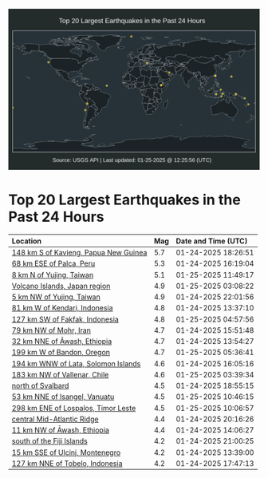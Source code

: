 ![Map](./map.png)

# Top 20 Largest Earthquakes in the Past 24 Hours

| Location | Mag | Date and Time (UTC) |
|:---|:---|:---|
| [148 km S of Kavieng, Papua New Guinea](https://earthquake.usgs.gov/earthquakes/eventpage/us6000pm5y) | 5.7 | 01-24-2025 18:26:51 |
| [68 km ESE of Palca, Peru](https://earthquake.usgs.gov/earthquakes/eventpage/us6000pm4b) | 5.3 | 01-24-2025 16:19:04 |
| [8 km N of Yujing, Taiwan](https://earthquake.usgs.gov/earthquakes/eventpage/us6000pmaf) | 5.1 | 01-25-2025 11:49:17 |
| [Volcano Islands, Japan region](https://earthquake.usgs.gov/earthquakes/eventpage/us6000pm8m) | 4.9 | 01-25-2025 03:08:22 |
| [5 km NW of Yujing, Taiwan](https://earthquake.usgs.gov/earthquakes/eventpage/us6000pm7g) | 4.9 | 01-24-2025 22:01:56 |
| [81 km W of Kendari, Indonesia](https://earthquake.usgs.gov/earthquakes/eventpage/us6000pm1b) | 4.8 | 01-24-2025 13:37:10 |
| [127 km SW of Fakfak, Indonesia](https://earthquake.usgs.gov/earthquakes/eventpage/us6000pm95) | 4.8 | 01-25-2025 04:57:56 |
| [79 km NW of Mohr, Iran](https://earthquake.usgs.gov/earthquakes/eventpage/us6000pm3b) | 4.7 | 01-24-2025 15:51:48 |
| [32 km NNE of Āwash, Ethiopia](https://earthquake.usgs.gov/earthquakes/eventpage/us6000pm1e) | 4.7 | 01-24-2025 13:54:27 |
| [199 km W of Bandon, Oregon](https://earthquake.usgs.gov/earthquakes/eventpage/us6000pm9b) | 4.7 | 01-25-2025 05:36:41 |
| [194 km WNW of Lata, Solomon Islands](https://earthquake.usgs.gov/earthquakes/eventpage/us6000pm46) | 4.6 | 01-24-2025 16:05:16 |
| [183 km NW of Vallenar, Chile](https://earthquake.usgs.gov/earthquakes/eventpage/us6000pm8t) | 4.6 | 01-25-2025 03:39:34 |
| [north of Svalbard](https://earthquake.usgs.gov/earthquakes/eventpage/us6000pm62) | 4.5 | 01-24-2025 18:55:15 |
| [53 km NNE of Isangel, Vanuatu](https://earthquake.usgs.gov/earthquakes/eventpage/us6000pmab) | 4.5 | 01-25-2025 10:46:15 |
| [298 km ENE of Lospalos, Timor Leste](https://earthquake.usgs.gov/earthquakes/eventpage/us6000pma3) | 4.5 | 01-25-2025 10:06:57 |
| [central Mid-Atlantic Ridge](https://earthquake.usgs.gov/earthquakes/eventpage/us6000pm70) | 4.4 | 01-24-2025 20:16:26 |
| [11 km NW of Āwash, Ethiopia](https://earthquake.usgs.gov/earthquakes/eventpage/us6000pm1j) | 4.4 | 01-24-2025 14:06:27 |
| [south of the Fiji Islands](https://earthquake.usgs.gov/earthquakes/eventpage/us6000pm73) | 4.2 | 01-24-2025 21:00:25 |
| [15 km SSE of Ulcinj, Montenegro](https://earthquake.usgs.gov/earthquakes/eventpage/us6000pm1c) | 4.2 | 01-24-2025 13:39:00 |
| [127 km NNE of Tobelo, Indonesia](https://earthquake.usgs.gov/earthquakes/eventpage/us6000pm5n) | 4.2 | 01-24-2025 17:47:13 |
